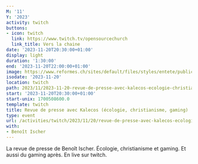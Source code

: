 ```yaml
---
M: '11'
Y: '2023'
activity: twitch
buttons:
- icon: twitch
  link: https://www.twitch.tv/opensourcechurch
  link_title: Vers la chaine
date: '2023-11-20T20:30:00+01:00'
display: light
duration: '1:30:00'
end: '2023-11-20T22:00:00+01:00'
image: https://www.reformes.ch/sites/default/files/styles/entete/public/data/images/comm/257/Beno%C3%AEt%20Ischer.jpg
isodate: '2023-11-20'
location: twitch
path: 2023/11/2023-11-20-revue-de-presse-avec-kalecos-ecologie-christianisme-gaming.md
start: '2023-11-20T20:30:00+01:00'
start-unix: 1700508600.0
template: twitch
title: Revue de presse avec Kalecos (écologie, christianisme, gaming)
type: event
url: /activities/twitch/2023/11/20/revue-de-presse-avec-kalecos-ecologie-christianisme-gaming
with:
- Benoît Ischer
---
```

La revue de presse de Benoît Ischer. Écologie, christianisme et gaming. Et aussi du gaming après. En live sur twitch.